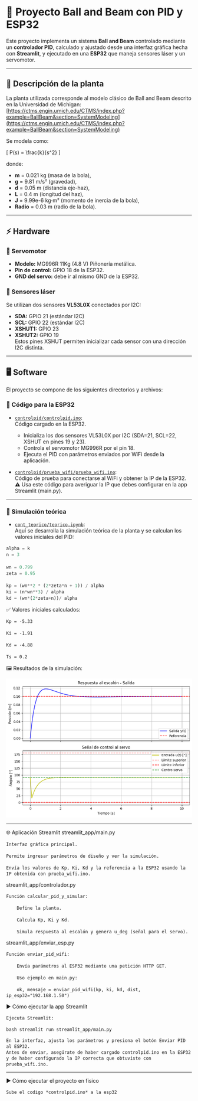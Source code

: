 # 🎯 Proyecto Ball and Beam con PID y ESP32

Este proyecto implementa un sistema **Ball and Beam** controlado mediante un **controlador PID**, calculado y ajustado desde una interfaz gráfica hecha con **Streamlit**, y ejecutado en una **ESP32** que maneja sensores láser y un servomotor.

---

## 📌 Descripción de la planta

La planta utilizada corresponde al modelo clásico de Ball and Beam descrito en la Universidad de Michigan:  
[https://ctms.engin.umich.edu/CTMS/index.php?example=BallBeam&section=SystemModeling](https://ctms.engin.umich.edu/CTMS/index.php?example=BallBeam&section=SystemModeling)

Se modela como:

\[
P(s) = \frac{k}{s^2}
\]

donde:
- **m** = 0.021 kg (masa de la bola),
- **g** = 9.81 m/s² (gravedad),
- **d** = 0.05 m (distancia eje-haz),
- **L** = 0.4 m (longitud del haz),
- **J** = 9.99e-6 kg·m² (momento de inercia de la bola),
- **Radio** = 0.03 m (radio de la bola).

---

## ⚡ Hardware

### 🔩 Servomotor
- **Modelo:** MG996R 11Kg (4.8 V) Piñonería metálica.
- **Pin de control:** GPIO 18 de la ESP32.
- **GND del servo:** debe ir al mismo GND de la ESP32.

### 📡 Sensores láser
Se utilizan dos sensores **VL53L0X** conectados por I2C:
- **SDA:** GPIO 21 (estándar I2C)
- **SCL:** GPIO 22 (estándar I2C)
- **XSHUT1:** GPIO 23
- **XSHUT2:** GPIO 19  
Estos pines XSHUT permiten inicializar cada sensor con una dirección I2C distinta.

---

## 🖥️ Software

El proyecto se compone de los siguientes directorios y archivos:

### 🤖 Código para la ESP32

- [`controlpid/controlpid.ino`](controlpid/controlpid.ino):  
  Código cargado en la ESP32.  
  - Inicializa los dos sensores VL53L0X por I2C (SDA=21, SCL=22, XSHUT en pines 19 y 23).
  - Controla el servomotor MG996R por el pin 18.
  - Ejecuta el PID con parámetros enviados por WiFi desde la aplicación.

- [`controlpid/prueba_wifi/prueba_wifi.ino`](controlpid/prueba_wifi/prueba_wifi.ino):  
  Código de prueba para conectarse al WiFi y obtener la IP de la ESP32.  
  ⚠️ Usa este código para averiguar la IP que debes configurar en la app Streamlit 
  (main.py).

---

### 📒 Simulación teórica

- [`cont_teorico/teorico.ipynb`](cont_teorico/teorico.ipynb):  
  Aquí se desarrolla la simulación teórica de la planta y se calculan los valores iniciales del PID:

```python
alpha = k
n = 3

wn = 0.799
zeta = 0.95

kp = (wn**2 * (2*zeta*n + 1)) / alpha
ki = (n*wn**3) / alpha
kd = (wn*(2*zeta+n))/ alpha
```


✅ Valores iniciales calculados:

    Kp = -5.33

    Ki = -1.91

    Kd = -4.88

    Ts = 0.2

🖼️ Resultados de la simulación:


![Imagen resultados](./img/res_teorico.png)


--- 

🌐 Aplicación Streamlit
streamlit_app/main.py

    Interfaz gráfica principal.

    Permite ingresar parámetros de diseño y ver la simulación.

    Envía los valores de Kp, Ki, Kd y la referencia a la ESP32 usando la IP obtenida con prueba_wifi.ino.

streamlit_app/controlador.py

    Función calcular_pid_y_simular:

        Define la planta.

        Calcula Kp, Ki y Kd.

        Simula respuesta al escalón y genera u_deg (señal para el servo).

streamlit_app/enviar_esp.py

    Función enviar_pid_wifi:

        Envía parámetros al ESP32 mediante una petición HTTP GET.

        Uso ejemplo en main.py:

        ok, mensaje = enviar_pid_wifi(kp, ki, kd, dist, ip_esp32="192.168.1.50")

▶️ Cómo ejecutar la app Streamlit

    Ejecuta Streamlit:

```bash streamlit run streamlit_app/main.py```

    En la interfaz, ajusta los parámetros y presiona el botón Enviar PID al ESP32.
    Antes de enviar, asegúrate de haber cargado controlpid.ino en la ESP32 y de haber configurado la IP correcta que obtuviste con prueba_wifi.ino.

---

▶️ Cómo ejecutar el proyecto en fisico

    Sube el codigo *controlpid.ino* a la esp32
